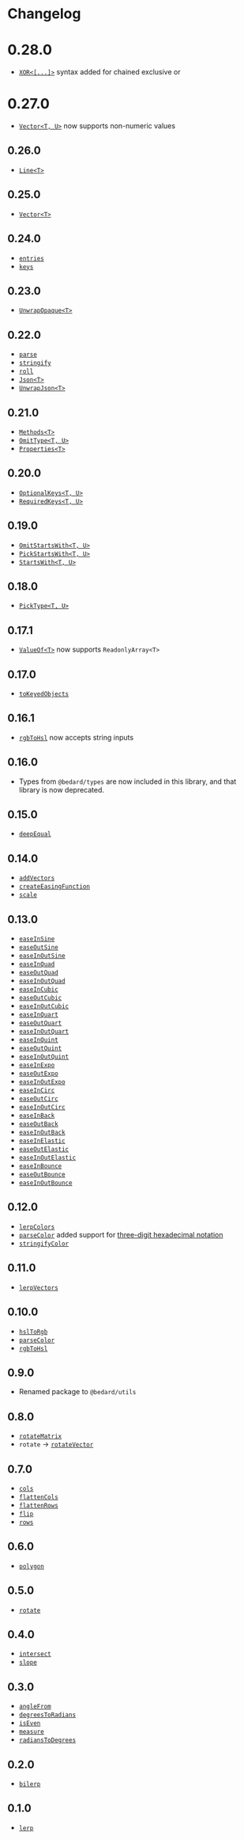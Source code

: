 # Changelog

# 0.28.0

- [`XOR<[...]>`](https://github.com/scottbedard/utils#xora-b) syntax added for chained exclusive or

# 0.27.0

- [`Vector<T, U>`](https://github.com/scottbedard/utils#vectort) now supports non-numeric values

## 0.26.0

- [`Line<T>`](https://github.com/scottbedard/utils#linet)

## 0.25.0

- [`Vector<T>`](https://github.com/scottbedard/utils#vectort)

## 0.24.0

- [`entries`](https://github.com/scottbedard/utils#entries)
- [`keys`](https://github.com/scottbedard/utils#keys)

## 0.23.0

- [`UnwrapOpaque<T>`](https://github.com/scottbedard/utils#unwrapopaquet)

## 0.22.0

- [`parse`](https://github.com/scottbedard/utils#parse)
- [`stringify`](https://github.com/scottbedard/utils#stringify)
- [`roll`](https://github.com/scottbedard/utils#roll)
- [`Json<T>`](https://github.com/scottbedard/utils#jsont)
- [`UnwrapJson<T>`](https://github.com/scottbedard/utils#unwrapjsont)

## 0.21.0

- [`Methods<T>`](https://github.com/scottbedard/utils#methodst)
- [`OmitType<T, U>`](https://github.com/scottbedard/utils#omittypet-u)
- [`Properties<T>`](https://github.com/scottbedard/utils#propertiest)

## 0.20.0

- [`OptionalKeys<T, U>`](https://github.com/scottbedard/utils#optionalkeyst-u)
- [`RequiredKeys<T, U>`](https://github.com/scottbedard/utils#requiredkeyst-u)

## 0.19.0

- [`OmitStartsWith<T, U>`](https://github.com/scottbedard/utils#omitstartswitht-u)
- [`PickStartsWith<T, U>`](https://github.com/scottbedard/utils#pickstartswitht-u)
- [`StartsWith<T, U>`](https://github.com/scottbedard/utils#startswitht-u)

## 0.18.0

- [`PickType<T, U>`](https://github.com/scottbedard/utils#picktypet-u)

## 0.17.1

- [`ValueOf<T>`](https://github.com/scottbedard/utils#valueoft) now supports `ReadonlyArray<T>`

## 0.17.0

- [`toKeyedObjects`](https://github.com/scottbedard/utils#toKeyedObjects)

## 0.16.1

- [`rgbToHsl`](https://github.com/scottbedard/utils#rgbToHsl) now accepts string inputs

## 0.16.0

- Types from `@bedard/types` are now included in this library, and that library is now deprecated.

## 0.15.0

- [`deepEqual`](https://github.com/scottbedard/utils#deepEqual)

## 0.14.0

- [`addVectors`](https://github.com/scottbedard/utils#addVectors)
- [`createEasingFunction`](https://github.com/scottbedard/utils#createEasingFunction)
- [`scale`](https://github.com/scottbedard/utils#scale)

## 0.13.0

- [`easeInSine`](https://github.com/scottbedard/utils#easeInSine)
- [`easeOutSine`](https://github.com/scottbedard/utils#easeOutSine)
- [`easeInOutSine`](https://github.com/scottbedard/utils#easeInOutSine)
- [`easeInQuad`](https://github.com/scottbedard/utils#easeInQuad)
- [`easeOutQuad`](https://github.com/scottbedard/utils#easeOutQuad)
- [`easeInOutQuad`](https://github.com/scottbedard/utils#easeInOutQuad)
- [`easeInCubic`](https://github.com/scottbedard/utils#easeInCubic)
- [`easeOutCubic`](https://github.com/scottbedard/utils#easeOutCubic)
- [`easeInOutCubic`](https://github.com/scottbedard/utils#easeInOutCubic)
- [`easeInQuart`](https://github.com/scottbedard/utils#easeInQuart)
- [`easeOutQuart`](https://github.com/scottbedard/utils#easeOutQuart)
- [`easeInOutQuart`](https://github.com/scottbedard/utils#easeInOutQuart)
- [`easeInQuint`](https://github.com/scottbedard/utils#easeInQuint)
- [`easeOutQuint`](https://github.com/scottbedard/utils#easeOutQuint)
- [`easeInOutQuint`](https://github.com/scottbedard/utils#easeInOutQuint)
- [`easeInExpo`](https://github.com/scottbedard/utils#easeInExpo)
- [`easeOutExpo`](https://github.com/scottbedard/utils#easeOutExpo)
- [`easeInOutExpo`](https://github.com/scottbedard/utils#easeInOutExpo)
- [`easeInCirc`](https://github.com/scottbedard/utils#easeInCirc)
- [`easeOutCirc`](https://github.com/scottbedard/utils#easeOutCirc)
- [`easeInOutCirc`](https://github.com/scottbedard/utils#easeInOutCirc)
- [`easeInBack`](https://github.com/scottbedard/utils#easeInBack)
- [`easeOutBack`](https://github.com/scottbedard/utils#easeOutBack)
- [`easeInOutBack`](https://github.com/scottbedard/utils#easeInOutBack)
- [`easeInElastic`](https://github.com/scottbedard/utils#easeInElastic)
- [`easeOutElastic`](https://github.com/scottbedard/utils#easeOutElastic)
- [`easeInOutElastic`](https://github.com/scottbedard/utils#easeInOutElastic)
- [`easeInBounce`](https://github.com/scottbedard/utils#easeInBounce)
- [`easeOutBounce`](https://github.com/scottbedard/utils#easeOutBounce)
- [`easeInOutBounce`](https://github.com/scottbedard/utils#easeInOutBounce)

## 0.12.0

- [`lerpColors`](https://github.com/scottbedard/utils#lerpColors)
- [`parseColor`](https://github.com/scottbedard/utils#parseColor) added support for [three-digit hexadecimal notation](https://developer.mozilla.org/en-US/docs/Web/CSS/color_value#rgb_colors)
- [`stringifyColor`](https://github.com/scottbedard/utils#stringifyColor)

## 0.11.0

- [`lerpVectors`](https://github.com/scottbedard/utils#lerpVectors)

## 0.10.0

- [`hslToRgb`](https://github.com/scottbedard/utils#hslToRgb)
- [`parseColor`](https://github.com/scottbedard/utils#parseColor)
- [`rgbToHsl`](https://github.com/scottbedard/utils#rgbToHsl)
## 0.9.0

- Renamed package to `@bedard/utils`

## 0.8.0

- [`rotateMatrix`](https://github.com/scottbedard/utils#rotateMatrix)
- `rotate` -> [`rotateVector`](https://github.com/scottbedard/utils#rotateVector)

## 0.7.0

- [`cols`](https://github.com/scottbedard/utils#cols)
- [`flattenCols`](https://github.com/scottbedard/utils#flattenCols)
- [`flattenRows`](https://github.com/scottbedard/utils#flattenRows)
- [`flip`](https://github.com/scottbedard/utils#flip)
- [`rows`](https://github.com/scottbedard/utils#rows)

## 0.6.0

- [`polygon`](https://github.com/scottbedard/utils#polygon)

## 0.5.0

- [`rotate`](https://github.com/scottbedard/utils#rotate)

## 0.4.0

- [`intersect`](https://github.com/scottbedard/utils#intersect)
- [`slope`](https://github.com/scottbedard/utils#slope)
## 0.3.0

- [`angleFrom`](https://github.com/scottbedard/utils#angleFrom)
- [`degreesToRadians`](https://github.com/scottbedard/utils#degreesToRadians)
- [`isEven`](https://github.com/scottbedard/utils#isEven)
- [`measure`](https://github.com/scottbedard/utils#measure)
- [`radiansToDegrees`](https://github.com/scottbedard/utils#radiansToDegrees)
## 0.2.0

- [`bilerp`](https://github.com/scottbedard/utils#bilerp)

## 0.1.0

- [`lerp`](https://github.com/scottbedard/utils#lerp)
